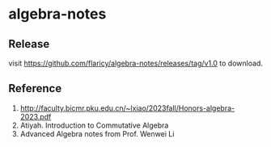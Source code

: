 # algebra-notes

## Release
visit https://github.com/flaricy/algebra-notes/releases/tag/v1.0 to download.

## Reference
1. http://faculty.bicmr.pku.edu.cn/~lxiao/2023fall/Honors-algebra-2023.pdf
2. Atiyah. Introduction to Commutative Algebra
3. Advanced Algebra notes from Prof. Wenwei Li

